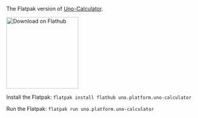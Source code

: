 The Flatpak version of [Uno-Calculator]([https://docs.puddletag.net](https://platform.uno/uno-calculator/)). 

<p><a href='https://flathub.org/apps/uno.platform.uno-calculator'>
<img width='190' alt='Download on Flathub' src='https://flathub.org/assets/badges/flathub-badge-i-en.png'/>
</a></p>


Install the Flatpak:
`flatpak install flathub uno.platform.uno-calculator`

Run the Flatpak:
`flatpak run uno.platform.uno-calculator`
